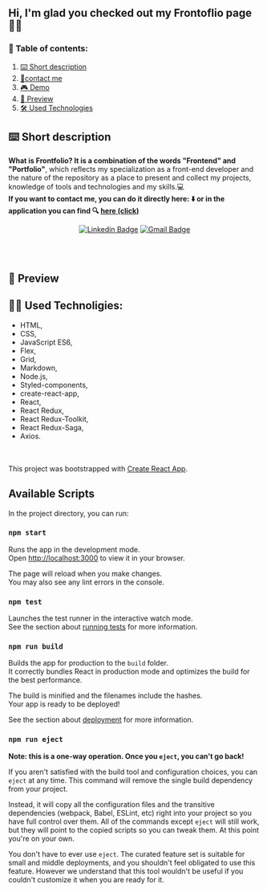 ## Hi, I'm glad you checked out my Frontoflio page 🙋‍♀️<br/>

### 📑 Table of contents:

1. [⌨️ Short description](#description)
2. [📧contact me](#contact)
3. [🎮 Demo](#demo)
4. [👀 Preview](#preview)
5. [🛠 Used Technologies](#technologies)


## ⌨️ Short description

 **What is Frontfolio? It is a combination of the words "Frontend" and "Portfolio"**, which reflects my specialization as a front-end developer and the nature of the repository as a place to present and collect my projects, knowledge of tools and technologies and my skills.💻 <br/>
 **If you want to contact me, you can do it directly here: ⬇️ or in the application you can find 🔍 [**here (click)**](https://marianna-weychan.github.io/frontfolio/)** 
<br>

<div align="center">

[![Linkedin Badge](https://img.shields.io/badge/LinkedIn-blue?style=flat&logo=linkedin&labelColor=blue&link=https://www.linkedin.com/in/marianna-weychan/)](https://www.linkedin.com/in/marianna-weychan/)
[![Gmail Badge](https://img.shields.io/badge/Gmail-red?style=flat-square&logo=Gmail&logoColor=white&link=mailto:mariannaweychan@gmail.com)](mailto:mariannaweychan@gmail.com)

</div>

<br><br>
## 👀 Preview

<a id="technologies"></a>
## 👩‍💻 Used Technoligies:
- HTML,
- CSS,
- JavaScript ES6,
- Flex,
- Grid,
- Markdown,
- Node.js,
- Styled-components,
- create-react-app,
- React,
- React Redux,
- React Redux-Toolkit,
- React Redux-Saga,
- Axios.

<br/><br/>
This project was bootstrapped with [Create React App](https://github.com/facebook/create-react-app).

## Available Scripts

In the project directory, you can run:

### `npm start`

Runs the app in the development mode.\
Open [http://localhost:3000](http://localhost:3000) to view it in your browser.

The page will reload when you make changes.\
You may also see any lint errors in the console.

### `npm test`

Launches the test runner in the interactive watch mode.\
See the section about [running tests](https://facebook.github.io/create-react-app/docs/running-tests) for more information.

### `npm run build`

Builds the app for production to the `build` folder.\
It correctly bundles React in production mode and optimizes the build for the best performance.

The build is minified and the filenames include the hashes.\
Your app is ready to be deployed!

See the section about [deployment](https://facebook.github.io/create-react-app/docs/deployment) for more information.

### `npm run eject`

**Note: this is a one-way operation. Once you `eject`, you can't go back!**

If you aren't satisfied with the build tool and configuration choices, you can `eject` at any time. This command will remove the single build dependency from your project.

Instead, it will copy all the configuration files and the transitive dependencies (webpack, Babel, ESLint, etc) right into your project so you have full control over them. All of the commands except `eject` will still work, but they will point to the copied scripts so you can tweak them. At this point you're on your own.

You don't have to ever use `eject`. The curated feature set is suitable for small and middle deployments, and you shouldn't feel obligated to use this feature. However we understand that this tool wouldn't be useful if you couldn't customize it when you are ready for it.
